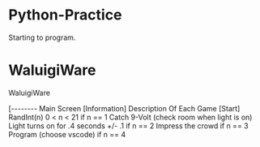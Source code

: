 # Python-Practice
Starting to program.


# WaluigiWare
WaluigiWare

[--------	Main Screen 
[Information]
	Description Of Each Game
[Start]
	RandInt(n) 0 < n < 21
if n == 1 
	Catch 9-Volt (check room when light is on)
		Light turns on for .4 seconds +/- .1
if n == 2
	Impress the crowd
if n == 3 
	Program (choose vscode)
if n == 4